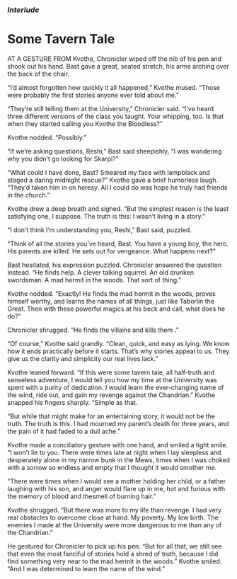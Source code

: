 ### *Interlude* 

# Some Tavern Tale

AT A GESTURE FROM Kvothe, Chronicler wiped off the nib of his pen and shook out his hand. Bast gave a great, seated stretch, his arms arching over the back of the chair.

“I’d almost forgotten how quickly it all happened,” Kvothe mused. “Those were probably the first stories anyone ever told about me.”

“They’re still telling them at the University,” Chronicler said. “I’ve heard three different versions of the class you taught. Your whipping, too. Is that when they started calling you Kvothe the Bloodless?”

Kvothe nodded. “Possibly.”

“If we’re asking questions, Reshi,” Bast said sheepishly, “I was wondering why you didn’t go looking for Skarpi?”

“What could I have done, Bast? Smeared my face with lampblack and staged a daring midnight rescue?” Kvothe gave a brief humorless laugh. “They’d taken him in on heresy. All I could do was hope he truly had friends in the church.”

Kvothe drew a deep breath and sighed. “But the simplest reason is the least satisfying one, I suppose. The truth is this: I wasn’t living in a story.”

“I don’t think I’m understanding you, Reshi,” Bast said, puzzled.

“Think of all the stories you’ve heard, Bast. You have a young boy, the hero. His parents are killed. He sets out for vengeance. What happens next?”

Bast hesitated, his expression puzzled. Chronicler answered the question instead. “He finds help. A clever talking squirrel. An old drunken swordsman. A mad hermit in the woods. That sort of thing.”

Kvothe nodded. “Exactly! He finds the mad hermit in the woods, proves himself worthy, and learns the names of all things, just like Taborlin the Great. Then with these powerful magics at his beck and call, what does he do?”

Chronicler shrugged. “He finds the villains and kills them .”

“Of course,” Kvothe said grandly. “Clean, quick, and easy as lying. We know how it ends practically before it starts. That’s why stories appeal to us. They give us the clarity and simplicity our real lives lack.”

Kvothe leaned forward. “If this were some tavern tale, all half-truth and senseless adventure, I would tell you how my time at the University was spent with a purity of dedication. I would learn the ever-changing name of the wind, ride out, and gain my revenge against the Chandrian.” Kvothe snapped his fingers sharply. “Simple as that.

“But while that might make for an entertaining story, it would not be the truth. The truth is this. I had mourned my parent’s death for three years, and the pain of it had faded to a dull ache.”

Kvothe made a conciliatory gesture with one hand, and smiled a tight smile. “I won’t lie to you. There were times late at night when I lay sleepless and desperately alone in my narrow bunk in the Mews, times when I was choked with a sorrow so endless and empty that I thought it would smother me.

“There were times when I would see a mother holding her child, or a father laughing with his son, and anger would flare up in me, hot and furious with the memory of blood and thesmell of burning hair.”

Kvothe shrugged. “But there was more to my life than revenge. I had very real obstacles to overcome close at hand. My poverty. My low birth. The enemies I made at the University were more dangerous to me than any of the Chandrian.”

He gestured for Chronicler to pick up his pen. “But for all that, we still see that even the most fanciful of stories hold a shred of truth, because I did find something very near to the mad hermit in the woods.” Kvothe smiled. “And I was determined to learn the name of the wind.”
